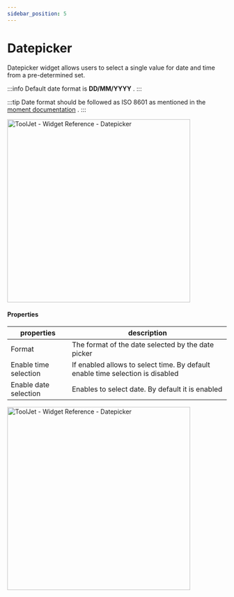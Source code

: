 ```yaml
---
sidebar_position: 5
---
```


# Datepicker

Datepicker widget allows users to select a single value for date and time from a pre-determined set.

:::info
Default date format is **DD/MM/YYYY** .
:::

:::tip
Date format should be followed as ISO 8601 as mentioned in the [moment documentation](https://momentjs.com/docs/) .
:::

<img class="screenshot-full" src="/img/widgets/datepicker/datepicker.gif" alt="ToolJet - Widget Reference - Datepicker" height="420"/>


#### Properties

| properties      | description |
| ----------- | ----------- |
| Format | The format of the date selected by the date picker |
| Enable time selection | If enabled allows to select time. By default enable time selection is disabled |
| Enable date selection | Enables to select date. By default it is enabled  |


<img class="screenshot-full" src="/img/widgets/datepicker/datepicker-format.gif" alt="ToolJet - Widget Reference - Datepicker" height="420"/>